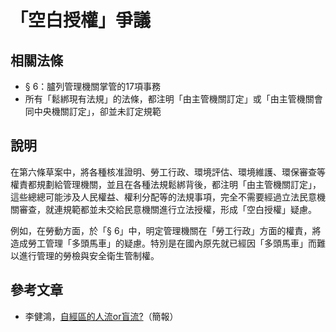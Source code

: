 # 「空白授權」爭議

## 相關法條

* § 6：臚列管理機關掌管的17項事務
* 所有「鬆綁現有法規」的法條，都注明「由主管機關訂定」或「由主管機關會同中央機關訂定」，卻並未訂定規範

## 說明

在第六條草案中，將各種核准證明、勞工行政、環境評估、環境維護、環保審查等權責都規劃給管理機關，並且在各種法規鬆綁背後，都注明「由主管機關訂定」，這些總總可能涉及人民權益、權利分配等的法規事項，完全不需要經過立法民意機關審查，就連規範都並未交給民意機關進行立法授權，形成「空白授權」疑慮。

例如，在勞動方面，於「§ 6」中，明定管理機關在「勞工行政」方面的權責，將造成勞工管理「多頭馬車」的疑慮。特別是在國內原先就已經因「多頭馬車」而難以進行管理的勞檢與安全衛生管制權。

## 參考文章

* 李健鴻，[自經區的人流or盲流?](http://homepage.ntu.edu.tw/~ntuperc/conference-1-files/20140508_4.pdf)（簡報）